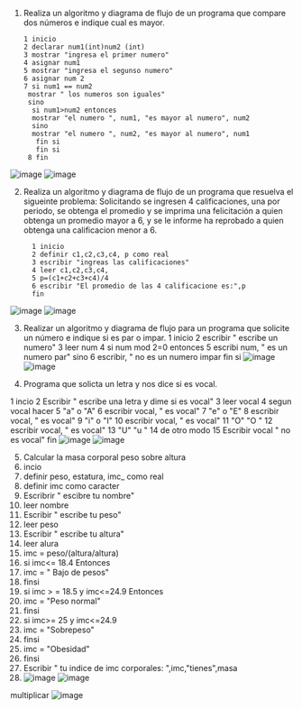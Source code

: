 1. Realiza un algoritmo y diagrama de flujo de un programa que compare dos números e indique cual es mayor.
  
       1 inicio
       2 declarar num1(int)num2 (int)
       3 mostrar "ingresa el primer numero"
       4 asignar num1
       5 mostrar "ingresa el segunso numero"
       6 asignar num 2
       7 si num1 == num2
        mostrar " los numeros son iguales" 
        sino 
         si num1>num2 entonces 
         mostrar "el numero ", num1, "es mayor al numero", num2
         sino
         mostrar "el numero ", num2, "es mayor al numero", num1
          fin si
          fin si
        8 fin 
 ![image](https://user-images.githubusercontent.com/114102550/191820904-c2bb20e4-a77b-4966-b4a4-53c8b1ebb9b4.png)
![image](https://user-images.githubusercontent.com/114102550/191823170-2cf10368-4b19-4c50-990a-07f5e085c849.png)

        
2. Realiza un algoritmo y diagrama de flujo de un programa que resuelva el sigueinte problema: Solicitando se ingresen 4 calificaciones, una por periodo, se obtenga el promedio y se imprima una felicitación a quien obtenga un promedio mayor a 6, y se le informe ha reprobado a quien obtenga una calificacion menor a 6.

         1 inicio 
         2 definir c1,c2,c3,c4, p como real
         3 escribir "ingreas las calificaciones"
         4 leer c1,c2,c3,c4,
         5 p=(c1+c2+c3+c4)/4
         6 escribir "El promedio de las 4 calificacione es:",p
         fin
 ![image](https://user-images.githubusercontent.com/114102550/191866032-5b95ecc1-5eb8-40f2-843d-6295fdcab198.png)
![image](https://user-images.githubusercontent.com/114102550/191871489-0409f600-0c0d-416d-a840-ab6490ee7f11.png)

3. Realizar un algoritmo y diagrama de flujo para un programa que solicite un número e indique si es par o impar.
   1 inicio 
   2 escribir " escribe un numero"
   3 leer num
   4 si num mod 2=0 entonces
   5 escribi num, " es un numero par"
   sino
   6 escribir, " no es un numero impar
   fin si
   ![image](https://user-images.githubusercontent.com/114102550/191873169-8c228dbf-e088-41aa-a7b1-332db7cbfc9f.png)
 ![image](https://user-images.githubusercontent.com/114102550/191968740-6088a757-5325-4f1d-ac8d-99668d926d32.png)


4. Programa que solicta un letra y nos dice si es vocal.

1 incio
2 Escribir " escribe una letra y dime si es vocal"
3 leer vocal
4 segun vocal hacer 
5 "a" o "A"
6 escribir vocal, " es vocal"
7  "e" o "E"
8 escribir vocal, " es vocal"
9  "i" o "I"
10 escribir vocal, " es vocal"
11  "O" "O "
12 escribir vocal, " es vocal"
13  "U" "u "
14  de otro modo 
15 Escribir vocal " no es vocal"
fin 
![image](https://user-images.githubusercontent.com/114102550/192597001-e33de5b6-7add-4cac-90e6-4fe07f39d380.png)
![image](https://user-images.githubusercontent.com/114102550/192597097-4cd76806-97bd-43bc-b818-127bd24a7643.png)

5. Calcular la masa corporal peso sobre altura 
1. incio 
2. definir peso, estatura, imc_ como real
3. definir imc como caracter
4. Escribrir " escibre tu nombre"
5. leer nombre
6. Escribir " escribe  tu peso"
7. leer peso
8. Escribir " escribe tu altura"
9. leer alura
10. imc = peso/(altura/altura) 
11. si imc<= 18.4 Entonces
12.    imc = " Bajo de pesos"
13. finsi
14. si imc > =   18.5 y imc<=24.9 Entonces
15.    imc = "Peso normal"
16. finsi   
17. si imc>= 25 y imc<=24.9  
19.    imc = "Sobrepeso"
20. finsi
22.    imc = "Obesidad"
25.  finsi
26.  Escribir " tu indice de imc corporales: ",imc,"tienes",masa
27.  ![image](https://user-images.githubusercontent.com/114102550/192651255-23e6655b-cb01-4532-a7d3-3e34219b0fa6.png)
![image](https://user-images.githubusercontent.com/114102550/192779014-ee13365c-0f8b-4e40-a413-b84c92105afa.png)


multiplicar
![image](https://user-images.githubusercontent.com/114102550/192852316-364a76e1-e083-4693-ba79-4c94be001cbc.png)
